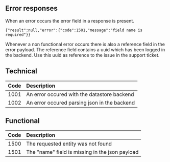 Error responses
---------------

When an error occurs the error field in a response is present.

```
{"result":null,"error":{"code":1501,"message":"field name is required"}}
```
Whenever a non functional error occurs there is also a reference field in the error payload. The reference field contains a uuid which has been logged in the backend. Use this uuid as reference to the issue in the support ticket.

Technical
---------

| Code |Description |
|------|:------------|
| 1001 | An error occured with the datastore backend |
| 1002 | An error occured parsing json in the backend |


Functional
----------

| Code |Description |
|------|:-----------|
| 1500 | The requested entity was not found |
| 1501 | The "name" field is missing in the json payload | 
